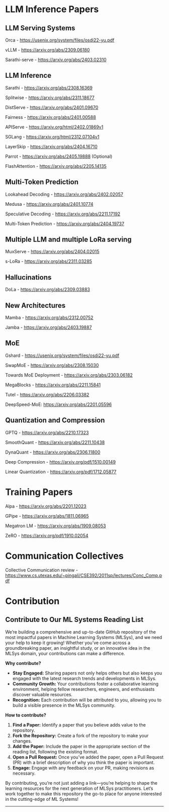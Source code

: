 # LLM Inference Papers

## LLM Serving Systems
Orca - https://usenix.org/system/files/osdi22-yu.pdf

vLLM - https://arxiv.org/abs/2309.06180

Sarathi-serve - https://arxiv.org/abs/2403.02310

## LLM Inference

Sarathi - https://arxiv.org/abs/2308.16369

Splitwise - https://arxiv.org/abs/2311.18677

DistServe - https://arxiv.org/abs/2401.09670

Fairness - https://arxiv.org/abs/2401.00588

APIServe - https://arxiv.org/html/2402.01869v1

SGLang - https://arxiv.org/html/2312.07104v1

LayerSkip - https://arxiv.org/abs/2404.16710

Parrot - https://arxiv.org/abs/2405.19888 (Optional)

FlashAttention - https://arxiv.org/abs/2205.14135

## Multi-Token Prediction 

Lookahead Decoding - https://arxiv.org/abs/2402.02057

Medusa - https://arxiv.org/abs/2401.10774

Speculative Decoding - https://arxiv.org/abs/2211.17192

Multi-Token Prediction - https://arxiv.org/abs/2404.19737


## Multiple LLM and multiple LoRa serving

MuxServe - https://arxiv.org/abs/2404.02015

s-LoRa - https://arxiv.org/abs/2311.03285

## Hallucinations

DoLa - https://arxiv.org/abs/2309.03883

## New Architectures

Mamba - https://arxiv.org/abs/2312.00752

Jamba - https://arxiv.org/abs/2403.19887

## MoE

Gshard - https://usenix.org/system/files/osdi22-yu.pdf

SwapMoE - https://arxiv.org/abs/2308.15030

Towards MoE Deployment - https://arxiv.org/abs/2303.06182

MegaBlocks - https://arxiv.org/abs/2211.15841

Tutel - https://arxiv.org/abs/2206.03382

DeepSpeed-MoE: https://arxiv.org/abs/2201.05596

## Quantization and Compression

GPTQ - https://arxiv.org/abs/2210.17323

SmoothQuant - https://arxiv.org/abs/2211.10438

DynaQuant - https://arxiv.org/abs/2306.11800

Deep Compression - https://arxiv.org/pdf/1510.00149

Linear Quantization - https://arxiv.org/pdf/1712.05877

# Training Papers

Alpa - https://arxiv.org/abs/2201.12023

GPipe - https://arxiv.org/abs/1811.06965

Megatron LM - https://arxiv.org/abs/1909.08053

ZeRO - https://arxiv.org/pdf/1910.02054

# Communication Collectives

Collective Communication review - https://www.cs.utexas.edu/~pingali/CSE392/2011sp/lectures/Conc_Comp.pdf

# Contribution

## Contribute to Our ML Systems Reading List

We’re building a comprehensive and up-to-date GitHub repository of the most impactful papers in Machine Learning Systems (MLSys), and we need your help to keep it growing! Whether you’ve come across a groundbreaking paper, an insightful study, or an innovative idea in the MLSys domain, your contributions can make a difference.

**Why contribute?**

- **Stay Engaged:** Sharing papers not only helps others but also keeps you engaged with the latest research trends and developments in MLSys.
- **Community Growth:** Your contributions foster a collaborative learning environment, helping fellow researchers, engineers, and enthusiasts discover valuable resources.
- **Recognition:** Each contribution will be attributed to you, allowing you to build a visible presence in the MLSys community.

**How to contribute?**

1. **Find a Paper:** Identify a paper that you believe adds value to the repository.
2. **Fork the Repository:** Create a fork of the repository to make your changes.
3. **Add the Paper:** Include the paper in the appropriate section of the reading list, following the existing format.
4. **Open a Pull Request:** Once you’ve added the paper, open a Pull Request (PR) with a brief description of why you think the paper is important.
5. **Engage:** Engage with any feedback on your PR, making revisions as necessary.

By contributing, you’re not just adding a link—you’re helping to shape the learning resources for the next generation of MLSys practitioners. Let’s work together to make this repository the go-to place for anyone interested in the cutting-edge of ML Systems!

---












